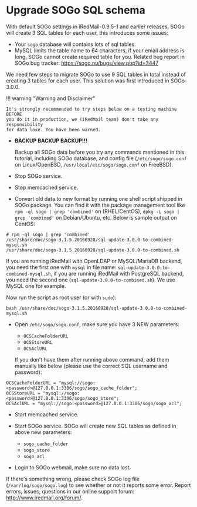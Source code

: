 # Upgrade SOGo SQL schema

With default SOGo settings in iRedMail-0.9.5-1 and earlier releases, SOGo will
create 3 SQL tables for each user, this introduces some issues:

* Your `sogo` database will contains lots of sql tables.
* MySQL limits the table name to 64 characters, if your email address is long,
  SOGo cannot create required table for you. Related bug report in SOGo bug
  tracker: <https://sogo.nu/bugs/view.php?id=3447>

We need few steps to migrate SOGo to use 9 SQL tables in total instead of
creating 3 tables for each user. This solution was first introduced in
SOGo-3.0.0.

!!! warning "Warning and Disclaimer"

    It's strongly recommended to try steps below on a testing machine BEFORE
    you do it in production, we (iRedMail team) don't take any responsibility
    for data lose. You have been warned.

* __BACKUP BACKUP BACKUP!!!__

    Backup all SOGo data before you try any commands mentioned in this tutorial,
    including SOGo database, and config file (`/etc/sogo/sogo.conf` on
    Linux/OpenBSD, `/usr/local/etc/sogo/sogo.conf` on FreeBSD).

* Stop SOGo service.
* Stop memcached service.
* Convert old data to new format by running one shell script shipped in SOGo
  package. You can find it with the package management tool like
  `rpm -ql sogo | grep 'combined'` on (RHEL/CentOS),
  `dpkg -L sogo | grep 'combined'` on Debian/Ubuntu, etc.
  Below is sample output on CentOS:

```
# rpm -ql sogo | grep 'combined'
/usr/share/doc/sogo-3.1.5.20160928/sql-update-3.0.0-to-combined-mysql.sh
/usr/share/doc/sogo-3.1.5.20160928/sql-update-3.0.0-to-combined.sh
```

If you are running iRedMail with OpenLDAP or MySQL/MariaDB backend, you need
the first one with `mysql` in file name: `sql-update-3.0.0-to-combined-mysql.sh`,
if you are running iRedMail with PostgreSQL backend, you need the second one
(`sql-update-3.0.0-to-combined.sh`). We use MySQL one for example.

Now run the script as root user (or with `sudo`):

```
bash /usr/share/doc/sogo-3.1.5.20160928/sql-update-3.0.0-to-combined-mysql.sh
```

* Open `/etc/sogo/sogo.conf`, make sure you have 3 NEW parameters:

    * `OCSCacheFolderURL`
    * `OCSStoreURL`
    * `OCSAclURL`

    If you don't have them after running above command, add them manually
    like below (please use the correct SQL username and password):

```
OCSCacheFolderURL = "mysql://sogo:<password>@127.0.0.1:3306/sogo/sogo_cache_folder";
OCSStoreURL = "mysql://sogo:<password>@127.0.0.1:3306/sogo/sogo_store";
OCSAclURL = "mysql://sogo:<password>@127.0.0.1:3306/sogo/sogo_acl";
```

* Start memcached service.
* Start SOGo service. SOGo will create new SQL tables as defined in above new
  parameters:

    * `sogo_cache_folder`
    * `sogo_store`
    * `sogo_acl`

* Login to SOGo webmail, make sure no data lost.

If there's something wrong, please check SOGo log file (`/var/log/sogo/sogo.log`)
to see whether or not it reports some error. Report errors, issues, questions
in our online support forum: <http://www.iredmail.org/forum/>.
